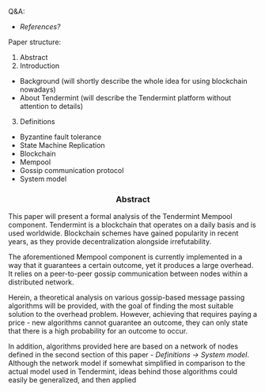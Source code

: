 
Q&A:
- *References?*

Paper structure:
1. Abstract
2. Introduction
* Background (will shortly describe the whole idea for using blockchain nowadays)
* About Tendermint (will describe the Tendermint platform without attention to details)
3. Definitions
* Byzantine fault tolerance
* State Machine Replication
* Blockchain
* Mempool
* Gossip communication protocol
* System model

<div align='center'> 
	<h3>Abstract</h3>
</div>

This paper will present a formal analysis of the Tendermint Mempool component. Tendermint is a blockchain that operates on a daily basis and is used worldwide. Blockchain schemes have gained popularity in recent years, as they provide decentralization alongside irrefutability.  

The aforementioned Mempool component is currently implemented in a way that it guarantees a certain outcome, yet it produces a large overhead. It relies on a peer-to-peer gossip communication between nodes within a distributed network. 

Herein, a theoretical analysis on various gossip-based message passing algorithms will be provided, with the goal of finding the most suitable solution to the overhead problem. However, achieving that requires paying a price - new algorithms cannot guarantee an outcome, they can only state that there is a high probability for an outcome to occur.

In addition, algorithms provided here are based on a network of nodes defined in the second section of this paper - *Definitions -> System model*. Although the network model if somewhat simplified  in comparison to the actual model used in Tendermint, ideas behind those algorithms could easily be generalized, and then applied  

<!--stackedit_data:
eyJoaXN0b3J5IjpbMzA5MDcwNDI0LC0xNDY2MDk2ODYzLC0xMj
YzMzA0MDYsMTMxODYyNDUxMCwtOTIwMTQwODA5LDEyMzgyMjAy
ODEsLTEyNzA0MjE0ODIsOTY5NjE2NDg4LDE4NjY2MDg1MTgsMT
c3MjMxOTc5NSw0ODEzMTk1OTcsNzI1MjUwNDU5LC0xMDM4Nzcz
MjM3LC0xMzk2MzQxOTQsMTY5OTM0OTQ4Ml19
-->